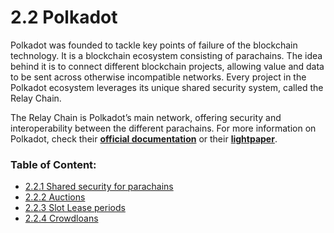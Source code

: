 # 2.2 Polkadot

Polkadot was founded to tackle key points of failure of the blockchain technology. It is a blockchain ecosystem consisting of parachains. The idea behind it is to connect different blockchain projects, allowing value and data to be sent across otherwise incompatible networks. Every project in the Polkadot ecosystem leverages its unique shared security system, called the Relay Chain.

The Relay Chain is Polkadot’s main network, offering security and interoperability between the different parachains. For more information on Polkadot, check their [**official documentation**](https://wiki.polkadot.network/docs/getting-started) or their [**lightpaper**](https://cryptorating.eu/whitepapers/Polkadot/Polkadot-lightpaper.pdf).



### **Table of Content:**

* [2.2.1 Shared security for parachains](2.2.1-shared-security-for-parachains.md)
* [2.2.2 Auctions](2.2.2-auctions.md)
* [2.2.3 Slot Lease periods](2.2.3-slot-lease-periods.md)
* [2.2.4 Crowdloans](2.2.4-crowdloan.md)
